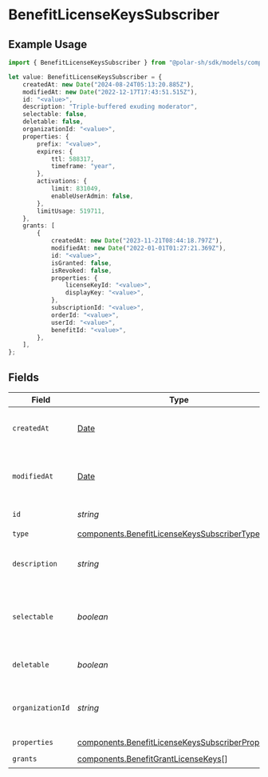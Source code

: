 # BenefitLicenseKeysSubscriber

## Example Usage

```typescript
import { BenefitLicenseKeysSubscriber } from "@polar-sh/sdk/models/components";

let value: BenefitLicenseKeysSubscriber = {
    createdAt: new Date("2024-08-24T05:13:20.885Z"),
    modifiedAt: new Date("2022-12-17T17:43:51.515Z"),
    id: "<value>",
    description: "Triple-buffered exuding moderator",
    selectable: false,
    deletable: false,
    organizationId: "<value>",
    properties: {
        prefix: "<value>",
        expires: {
            ttl: 588317,
            timeframe: "year",
        },
        activations: {
            limit: 831049,
            enableUserAdmin: false,
        },
        limitUsage: 519711,
    },
    grants: [
        {
            createdAt: new Date("2023-11-21T08:44:18.797Z"),
            modifiedAt: new Date("2022-01-01T01:27:21.369Z"),
            id: "<value>",
            isGranted: false,
            isRevoked: false,
            properties: {
                licenseKeyId: "<value>",
                displayKey: "<value>",
            },
            subscriptionId: "<value>",
            orderId: "<value>",
            userId: "<value>",
            benefitId: "<value>",
        },
    ],
};
```

## Fields

| Field                                                                                                                  | Type                                                                                                                   | Required                                                                                                               | Description                                                                                                            |
| ---------------------------------------------------------------------------------------------------------------------- | ---------------------------------------------------------------------------------------------------------------------- | ---------------------------------------------------------------------------------------------------------------------- | ---------------------------------------------------------------------------------------------------------------------- |
| `createdAt`                                                                                                            | [Date](https://developer.mozilla.org/en-US/docs/Web/JavaScript/Reference/Global_Objects/Date)                          | :heavy_check_mark:                                                                                                     | Creation timestamp of the object.                                                                                      |
| `modifiedAt`                                                                                                           | [Date](https://developer.mozilla.org/en-US/docs/Web/JavaScript/Reference/Global_Objects/Date)                          | :heavy_check_mark:                                                                                                     | Last modification timestamp of the object.                                                                             |
| `id`                                                                                                                   | *string*                                                                                                               | :heavy_check_mark:                                                                                                     | The ID of the benefit.                                                                                                 |
| `type`                                                                                                                 | [components.BenefitLicenseKeysSubscriberType](../../models/components/benefitlicensekeyssubscribertype.md)             | :heavy_check_mark:                                                                                                     | N/A                                                                                                                    |
| `description`                                                                                                          | *string*                                                                                                               | :heavy_check_mark:                                                                                                     | The description of the benefit.                                                                                        |
| `selectable`                                                                                                           | *boolean*                                                                                                              | :heavy_check_mark:                                                                                                     | Whether the benefit is selectable when creating a product.                                                             |
| `deletable`                                                                                                            | *boolean*                                                                                                              | :heavy_check_mark:                                                                                                     | Whether the benefit is deletable.                                                                                      |
| `organizationId`                                                                                                       | *string*                                                                                                               | :heavy_check_mark:                                                                                                     | The ID of the organization owning the benefit.                                                                         |
| `properties`                                                                                                           | [components.BenefitLicenseKeysSubscriberProperties](../../models/components/benefitlicensekeyssubscriberproperties.md) | :heavy_check_mark:                                                                                                     | N/A                                                                                                                    |
| `grants`                                                                                                               | [components.BenefitGrantLicenseKeys](../../models/components/benefitgrantlicensekeys.md)[]                             | :heavy_check_mark:                                                                                                     | N/A                                                                                                                    |